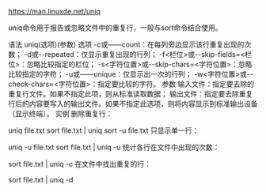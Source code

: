 
https://man.linuxde.net/uniq

uniq命令用于报告或忽略文件中的重复行，一般与sort命令结合使用。

语法
uniq(选项)(参数)
选项
-c或——count：在每列旁边显示该行重复出现的次数；
-d或--repeated：仅显示重复出现的行列；
-f<栏位>或--skip-fields=<栏位>：忽略比较指定的栏位；
-s<字符位置>或--skip-chars=<字符位置>：忽略比较指定的字符；
-u或——unique：仅显示出一次的行列；
-w<字符位置>或--check-chars=<字符位置>：指定要比较的字符。
参数
输入文件：指定要去除的重复行文件。如果不指定此项，则从标准读取数据；
输出文件：指定要去除重复行后的内容要写入的输出文件。如果不指定此选项，则将内容显示到标准输出设备（显示终端）。
实例
删除重复行：

uniq file.txt
sort file.txt | uniq
sort -u file.txt
只显示单一行：

uniq -u file.txt
sort file.txt | uniq -u
统计各行在文件中出现的次数：

sort file.txt | uniq -c
在文件中找出重复的行：

sort file.txt | uniq -d
